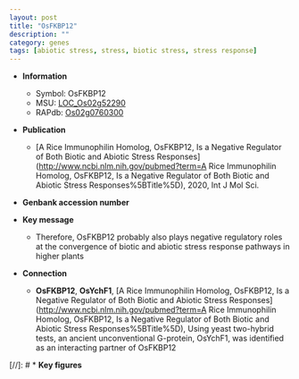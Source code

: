 ```yaml
---
layout: post
title: "OsFKBP12"
description: ""
category: genes
tags: [abiotic stress, stress, biotic stress, stress response]
---
```


* **Information**  
    + Symbol: OsFKBP12  
    + MSU: [LOC_Os02g52290](http://rice.uga.edu/cgi-bin/ORF_infopage.cgi?orf=LOC_Os02g52290)  
    + RAPdb: [Os02g0760300](http://rapdb.dna.affrc.go.jp/viewer/gbrowse_details/irgsp1?name=Os02g0760300)  

* **Publication**  
    + [A Rice Immunophilin Homolog, OsFKBP12, Is a Negative Regulator of Both Biotic and Abiotic Stress Responses](http://www.ncbi.nlm.nih.gov/pubmed?term=A Rice Immunophilin Homolog, OsFKBP12, Is a Negative Regulator of Both Biotic and Abiotic Stress Responses%5BTitle%5D), 2020, Int J Mol Sci.

* **Genbank accession number**  

* **Key message**  
    + Therefore, OsFKBP12 probably also plays negative regulatory roles at the convergence of biotic and abiotic stress response pathways in higher plants

* **Connection**  
    + __OsFKBP12__, __OsYchF1__, [A Rice Immunophilin Homolog, OsFKBP12, Is a Negative Regulator of Both Biotic and Abiotic Stress Responses](http://www.ncbi.nlm.nih.gov/pubmed?term=A Rice Immunophilin Homolog, OsFKBP12, Is a Negative Regulator of Both Biotic and Abiotic Stress Responses%5BTitle%5D),  Using yeast two-hybrid tests, an ancient unconventional G-protein, OsYchF1, was identified as an interacting partner of OsFKBP12

[//]: # * **Key figures**  


